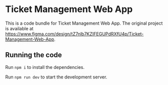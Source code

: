 
  # Ticket Management Web App

  This is a code bundle for Ticket Management Web App. The original project is available at https://www.figma.com/design/tZ7nlb7KZIFEGUPdRXfU4p/Ticket-Management-Web-App.

  ## Running the code

  Run `npm i` to install the dependencies.

  Run `npm run dev` to start the development server.
  